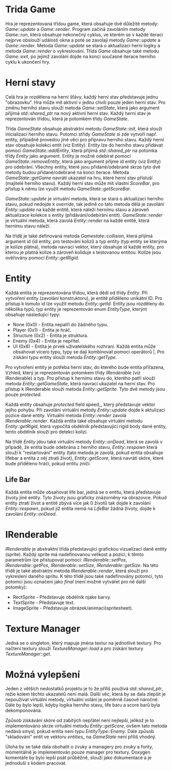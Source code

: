 # Trida Game
Hra je reprezentovaná třídou game, která obsahuje dvě důležité metody: *Game::update* a *Game::render*. Program začíná zavoláním metody *Game::run*, která obsahuje nekonečný cyklus, ve kterém se v každé iteraci nejprve obslouží události okna a poté se zavolají metody *Game::update* a *Game::render*. Metoda *Game::update* se stará o aktualizaci herní logiky a metoda *Game::render* o vykreslování. Třída *Game* obsahuje také metodu *Game::exit*, po jejímž zavolání dojde na konci současné iterace herního cyklu k ukončení hry.

# Herní stavy
Celá hra je rozdělena na herní šťávy, každý herní stav představuje jednu "obrazovku". Hra může mít aktivní v jednu chvíli pouze jeden herní stav. Pro změnu herního stavu slouží metoda *Game::setState*, která jako argument přijímá *std::shared_ptr* na nový aktivní herní stav. Každý herní stav je reprezentován třídou, která je potomkem třídy *GameState*.

Třída *GameState* obsahuje abstraktní metodu *GameState::init*, která slouží inicializací herního stavu. Potomci střídy *GameState* si zde vytvoří např. entity, případně provedou jiné věci pro přípravu herního stavu. Každý herní stav obsahuje kolekci entit (viz Entity). Entity lze do herního stavu přidávat pomocí *GameState::addEntity*, která přijímá *std::shared_ptr* na potomka třídy *Entity* jako argument. Entity je možné odebírat pomocí *GameState::removeEntity*, která jako argument přijme id entity (viz Entity) pro odebrání. Všechny entity, které jsou přidané/odebrané skrze tyto dvě metody budou přidané/odebrané na konci iterace. Metoda *GameState::getGame* navrátí ukazatel na hru, které herní stav přísluší (majitelé herního stavu). Každý herní stav může mít vlastní *ScoreBar*, pro přístup k němu lze využít metodu *GameState::getScoreBar*.

*GameState::update* je virtuální metoda, která se stará o aktualizaci herního stavu, pokud nedojde k *override*, tak jedině co tato metoda dělá je zavolání *Entity::update* na každé entitě, která náleží hernímu stavu a zároveň aktualizace kolekce s entity (přidávání/odebírání entit). *GameState::render* je virtuální metoda, která zavolá *Entity::render* na každé entitě, která hernímu stavu náleží. 

Na třídě je také definovaná metoda *Gamestate::collision*, která přijímá argument id (id entity, pro testování kolizí) a typ entity (typ entity se kterýma je kolize plátna), metoda navrací vektor, který obsahuje id každé entity, pro kterou je platná kolize a zároveň koliduje s testovanou entitou. Kolize jsou ověřovány pomocí *Entity::getRigid*.

# Entity
 Každá entita je reprezentována třídou, která dědí od třídy *Entity*. Při vytvoření entity (zavolání konstruktoru), je entitě přiděleno unikátní ID. Pro přístup k tomuto id lze využít metodu *Entity::getId*. Entity jsou rozděleny do několika typů, typ entity je reprezentován enum *EntityType*, kterým obsahuje následující typy: 
- None (0x0) - Entita nepatří do žádného typu.
- Player (0x1) - Entita je hráč.
- Structure (0x2) - Entita je struktura.
- Enemy (0x4) - Entita je nepřítel.
- UI (0x8) - Entita je prvek uživatelského rozhraní.
Každá entita může obsahovat vícero typu, typy se dají kombinovat pomocí operátorů |. Pro získání typu entity slouží metoda *Entity::getType*.

Pro vytvoření entity je potřeba herní stav, do kterého bude entita přiřazena, Vzhled, který je reprezentován potomkem třídy *IRenderable* (viz IRenderable) a typ. Pro přístup k hernímu stavu do, kterého patří slouží metoda *Entity::getGameState*, která navrací ukazatel na herní stav. Pro přístup k IRenderable slouží metoda *Entity::getSprite*. Tyto dvě metody jsou pouze *protected*.

Každá entity obsahuje *protected* field speed_, který představuje vektor jejího pohybu. Při zavolání virtuální metody *Entity::update* dojde k aktulizaci pozice dané entity. Virtuální metoda *Entity::render* zavolá *IRenderable::render*. Každá entita také obsahuje virtuální metodu *Entity::getRigid*, která vypočítá obdélník představující rigid body dané entity, tento obdélník slouží pro detekci kolizí.  

Na třídě *Entity* jdou také virtuální metody *Entity::onDead*, která se zavolá v případě, že entita bude odebrána z herního stavu, *Entity::respawn* která slouží k "restartování" entity (tato metoda je zavolá, pokud entita obsahuje lifebar a entita z něj ztratí život), *Entity::getScore*, která navrátí skóre, které bude přiděleno hráči, pokud entitu zničí.

## Life Bar
Každá entita může obsahovat life bar, jedná se o entitu, která představuje životy jiné entity. Tyto životy jsou graficky znázorněny na obrazovce. Pokud entity ztratí život a entitě zbývá více jak 0 životů tak dojde k zavolání *Entity::respawn*, pokud již entita nemá na *LifeBar* žádná životy, dojde k zavolání *Entity::onDead*.

# IRenderable
*IRenderable* je abstraktní třída představujicí grafickou vizualizaci daně entity (sprite). Každý sprite má nadefinovanou velikost a pozici, k těmto parametrům lze přistupovat pomoci: *IRenderable::setPos*, *IRenderable::getPos*, *IRenderable::setSize*, *IRenderable::getSize*. Na této třídě je také abstraktní metoda *IRenderable::render*, která slouží pro vykreslení daného spritu. K této třídě jsou také nadefinovány potomci, tyto potomci jsou označeni jako *final* (není možné vytvářet pro ně další potomky):
- RectSprite - Představuje obdélník njake barvy.
- TextSprite - Představuje text.
- ImageSprite - Představuje obrázek/animaci(spritesheet). 

# Texture Manager
Jedná se o singleton, který mapuje jména textur na jednotlivé textury. Pro načtení textury slouží *TextureManager::load* a pro získání textury *TextureManager::get*.  

# Možná vylepšení
Jeden z větších nedostatků projektu je to že příliš používá *std::shared_ptr*, režie kolem těchto ukazatelů není malá. Další věc, která by se dala zlepšit je nepoužívat virtuální metody, virtuální volání je poměrně časově náročné. Dále by bylo lepší, kdyby logika herního stavu, life baru a score barů byla dekomponována. 

Způsob získávání skóre od zabitých nepřátel není nejlepší, jelikož je to implementováno skrze virtuální metodu *Entity::getScore*, ovšem tato metoda nedává smysl, pokud entita není typu *EntityType::Enemy*. Dále způsob "skladováni" entit ve vektoru *entities_* na *GameState* není příliš vhodný. 

 Úloha by se také dala obohatit o zvuky a managery pro zvuky a fonty, momentálně je implementován pouze manager pro textury. Doxygen komentáře by bylo lepší psát průběžně, slouží jako dokumentace a je jednoduší s kódem pracovat. 